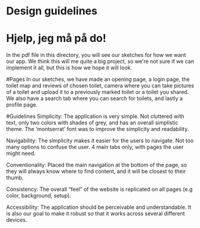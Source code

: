 # Design guidelines

# Hjelp, jeg må på do!
In the pdf file in this directory, you will see our sketches 
for how we want our app. We think this will me quite a
big project, so we're not sure if we can implement it all, but
this is how we hope it will look.

#Pages
In our sketches, we have made an opening page, a login page, the toilet map and
reviews of chosen toilet, camera where you can take pictures of a toilet and
upload it to a previously marked toilet or a toilet you shared. 
We also have a search tab where you can search for toilets, and lastly a profile
page.

#Guidelines
Simplicity: The application is very simple. Not cluttered with text, only two colors with shades of grey, and has an overall simplistic theme. The ‘montserrat’ font was to improve the simplicity and readability.

Navigability: The simplicity makes it easier for the users to navigate. Not too many options to confuse the user. 4 main tabs only, with pages the user might need.

Conventionality: Placed the main navigation at the bottom of the page, so they will always know where to find content, and it will be closest to their thumb.

Consistency: The overall “feel” of the website is replicated on all pages (e.g color, background, setup).


Accessibility: The application should be perceivable and understandable. It is also our goal to make it robust so that it works across several different devices.
